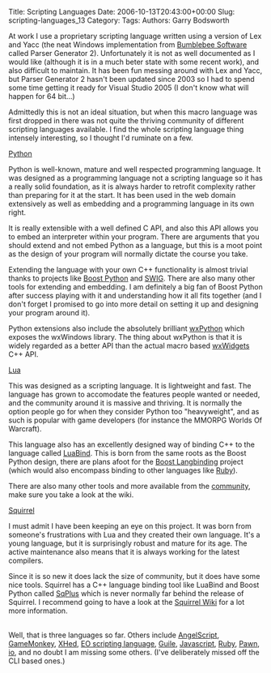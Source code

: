 Title: Scripting Languages
Date: 2006-10-13T20:43:00+00:00
Slug: scripting-languages_13
Category: 
Tags: 
Authors: Garry Bodsworth

At work I use a proprietary scripting language written using a version of Lex and Yacc (the neat Windows implementation from <a href="http://www.bumblebeesoftware.com/index.htm">Bumblebee Software</a> called Parser Generator 2).  Unfortunately it is not as well documented as I would like (although it is in a much beter state with some recent work), and also difficult to maintain.  It has been fun messing around with Lex and Yacc, but Parser Generator 2 hasn't been updated since 2003 so I had to spend some time getting it ready for Visual Studio 2005 (I don't know what will happen for 64 bit...)

Admittedly this is not an ideal situation, but when this macro language was first dropped in there was not quite the thriving community of different scripting languages available.  I find the whole scripting language thing intensely interesting, so I thought I'd ruminate on a few.

<a href="http://www.python.org">Python</a>

Python is well-known, mature and well respected programming language.  It was designed as a programming language not a scripting language so it has a really solid foundation, as it is always harder to retrofit complexity rather than preparing for it at the start.  It has been used in the web domain extensively as well as embedding and a programming language in its own right.

It is really extensible with a well defined C API, and also this API allows you to embed an interpreter within your program.  There are arguments that you should extend and not embed Python as a language, but this is a moot point as the design of your program will normally dictate the course you take.

Extending the language with your own C++ functionality is almost trivial thanks to projects like <a href="http://www.boost.org/libs/python">Boost Python</a> and <a href="http://www.swig.org/">SWIG</a>. There are also many other tools for extending and embedding.  I am definitely a big fan of Boost Python after success playing with it and understanding how it all fits together (and I don't forget I promised to go into more detail on setting it up and designing your program around it).

Python extensions also include the absolutely brilliant <a href="http://www.wxpython.org/">wxPython</a> which exposes the wxWindows library.  The thing about wxPython is that it is widely regarded as a better API than the actual macro based <a href="http://www.wxwidgets.org">wxWidgets</a> C++ API.

<a href="http://www.lua.org/">Lua</a>

This was designed as a scripting language.  It is lightweight and fast.  The language has grown to accomodate the features people wanted or needed, and the community around it is massive and thriving.  It is normally the option people go for when they consider Python too "heavyweight", and as such is popular with game developers (for instance the MMORPG Worlds Of Warcraft).

This language also has an excellently designed way of binding C++ to the language called <a href="http://luabind.sourceforge.net/">LuaBind</a>.  This is born from the same roots as the Boost Python design, there are plans afoot for the <a href="http://sourceforge.net/mailarchive/forum.php?forum_id=34093">Boost Langbinding</a> project (which would also encompass binding to other languages like <a href="http://www.ruby-lang.org">Ruby</a>).

There are also many other tools and more available from the <a href="http://lua-users.org/">community</a>, make sure you take a look at the wiki.

<a href="http://www.squirrel-lang.org">Squirrel</a>

I must admit I have been keeping an eye on this project.  It was born from someone's frustrations with Lua and they created their own language.  It's a young language, but it is surprisingly robust and mature for its age.  The active maintenance also means that it is always working for the latest compilers.

Since it is so new it does lack the size of community, but it does have some nice tools.  Squirrel has a C++ language binding tool like LuaBind and Boost Python called <a href="http://wiki.squirrel-lang.org/default.aspx/SquirrelWiki/SqPlus.html">SqPlus</a> which is never normally far behind the release of Squirrel.  I recommend going to have a look at the <a href="http://wiki.squirrel-lang.org/">Squirrel Wiki</a> for a lot more information.

<br />Well, that is three languages so far.  Others include <a href="http://www.angelcode.com/angelscript/">AngelScript</a>, <a href="http://www.somedude.net/gamemonkey/">GameMonkey</a>, <a href="http://www.nicollet.net/meta/xhed">XHed</a>, <a href="http://eosscript.sourceforge.net/">EO scripting language</a>, <a href="http://www.gnu.org/software/guile/guile.html">Guile</a>, <a href="http://www.mozilla.org/js/">Javascript</a>, <a href="http://www.ruby-lang.org/en/">Ruby</a>, <a href="http://www.compuphase.com/pawn/pawn.htm">Pawn</a>, <a href="http://www.iolanguage.com/about/">io</a>, and no doubt I am missing some others.  (I've deliberately missed off the CLI based ones.)
